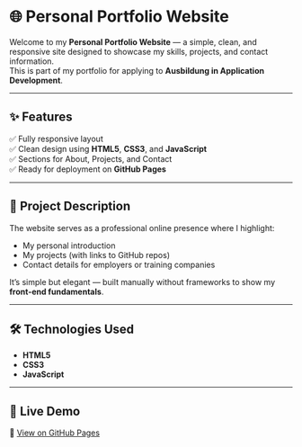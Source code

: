 # 🌐 Personal Portfolio Website

Welcome to my **Personal Portfolio Website** — a simple, clean, and responsive site designed to showcase my skills, projects, and contact information.  
This is part of my portfolio for applying to **Ausbildung in Application Development**.

---

## ✨ Features
✅ Fully responsive layout  
✅ Clean design using **HTML5**, **CSS3**, and **JavaScript**  
✅ Sections for About, Projects, and Contact  
✅ Ready for deployment on **GitHub Pages**

---

## 🧠 Project Description

The website serves as a professional online presence where I highlight:
- My personal introduction  
- My projects (with links to GitHub repos)  
- Contact details for employers or training companies  

It’s simple but elegant — built manually without frameworks to show my **front-end fundamentals**.

---

## 🛠️ Technologies Used
- **HTML5**
- **CSS3**
- **JavaScript**

---

## 🚀 Live Demo
🔗 [View on GitHub Pages](https://michaelideba0.github.io/Michaelideba-portfolio/)
